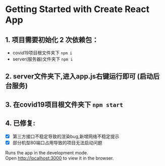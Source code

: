 # Getting Started with Create React App

## 1. 项目需要初始化 2 次依赖包：
   - covid19项目根文件夹下 `npm i`
   - server(服务器)文件夹下  `npm i`

   
## 2. server文件夹下,进入app.js右键运行即可 (启动后台服务)

## 3. 在covid19项目根文件夹下 `npm start`

## 4. 已修复:
- [x] 第三方接口不稳定导致的渲染bug,新增网络不稳定提示
- [x] 部分机型80端口占用导致的项目无法启动问题

Runs the app in the development mode.\
Open [http://localhost:3000](http://localhost:3000) to view it in the browser.

